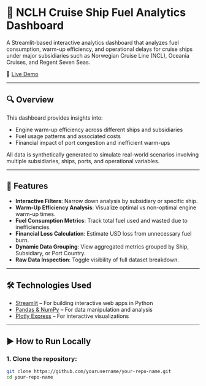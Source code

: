 # 🚢 NCLH Cruise Ship Fuel Analytics Dashboard

A Streamlit-based interactive analytics dashboard that analyzes fuel consumption, warm-up efficiency, and operational delays for cruise ships under major subsidiaries such as Norwegian Cruise Line (NCL), Oceania Cruises, and Regent Seven Seas.

🔗 [Live Demo](https://w9qpkw2wrmvjhrshyp6i4p.streamlit.app/ )

---

## 🔍 Overview

This dashboard provides insights into:
- Engine warm-up efficiency across different ships and subsidiaries
- Fuel usage patterns and associated costs
- Financial impact of port congestion and inefficient warm-ups

All data is synthetically generated to simulate real-world scenarios involving multiple subsidiaries, ships, ports, and operational variables.

---

## 🧰 Features

- **Interactive Filters**: Narrow down analysis by subsidiary or specific ship.
- **Warm-Up Efficiency Analysis**: Visualize optimal vs non-optimal engine warm-up times.
- **Fuel Consumption Metrics**: Track total fuel used and wasted due to inefficiencies.
- **Financial Loss Calculation**: Estimate USD loss from unnecessary fuel burn.
- **Dynamic Data Grouping**: View aggregated metrics grouped by Ship, Subsidiary, or Port Country.
- **Raw Data Inspection**: Toggle visibility of full dataset breakdown.

---

## 🛠️ Technologies Used

- [Streamlit](https://streamlit.io ) – For building interactive web apps in Python
- [Pandas & NumPy](https://pandas.pydata.org/ ) – For data manipulation and analysis
- [Plotly Express](https://plotly.com/python/ ) – For interactive visualizations

---

## ▶️ How to Run Locally

### 1. Clone the repository:
```bash
git clone https://github.com/yourusername/your-repo-name.git 
cd your-repo-name
```
